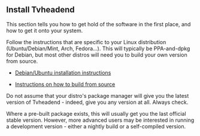 ## Install Tvheadend

This section tells you how to get hold of the software in the first place,
and how to get it onto your system.

Follow the instructions that are specific to your Linux distribution
(Ubuntu/Debian/Mint, Arch, Fedora...). This will typically be PPA-and-dpkg
for Debian, but most other distros will need you to build your own version from source.

* [Debian/Ubuntu installation instructions](https://tvheadend.org/projects/tvheadend/wiki/AptRepository)

* [Instructions on how to build from source](https://tvheadend.org/projects/tvheadend/wiki/Building)

Do not assume that your distro's package manager will give you the latest
version of Tvheadend - indeed, give you any version at all. Always check.

Where a pre-built package exists, this will usually get you the last official
stable version. However, more advanced users may be interested in running
a development version - either a nightly build or a self-compiled version.
